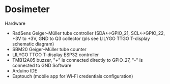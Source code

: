 # Dosimeter
Hardware
* RadSens Geiger–Müller tube controller (SDA<->GPIO_21, SCL<->GPIO_22, +3V to +3V, GND to Q3 collector (pls see LILYGO TTGO T-display schematic diagram)
* SBM20 Geiger–Müller tube counter
* LILYGO TTGO T-display ESP32 controller
* TMB12A05 buzzer, "+" is connected directly to GPIO_27, "-" is connected to GND
Software
* Arduino IDE
* Esptouch (mobile app for Wi-Fi credentials configuration)

